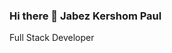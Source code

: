 ### Hi there 👋  Jabez Kershom Paul

Full Stack Developer

<!--
**JABEZKERSHOMPAUL/JABEZKERSHOMPAUL** is a ✨ _special_ ✨ repository because its `README.md` (this file) appears on your GitHub profile.

Here are some ideas to get you started:

- 🔭 I’m currently working on ...
- 🌱 I’m currently learning:-Full Stack Developement
- 👯 I’m looking to collaborate on ...
- 🤔 I’m looking for help with ...
- 💬 Ask me about:- jabpaul99@gmil.com
- 📫 How to reach me: ...
- 😄 Pronouns: ...
- ⚡ Fun fact: ...
-->
